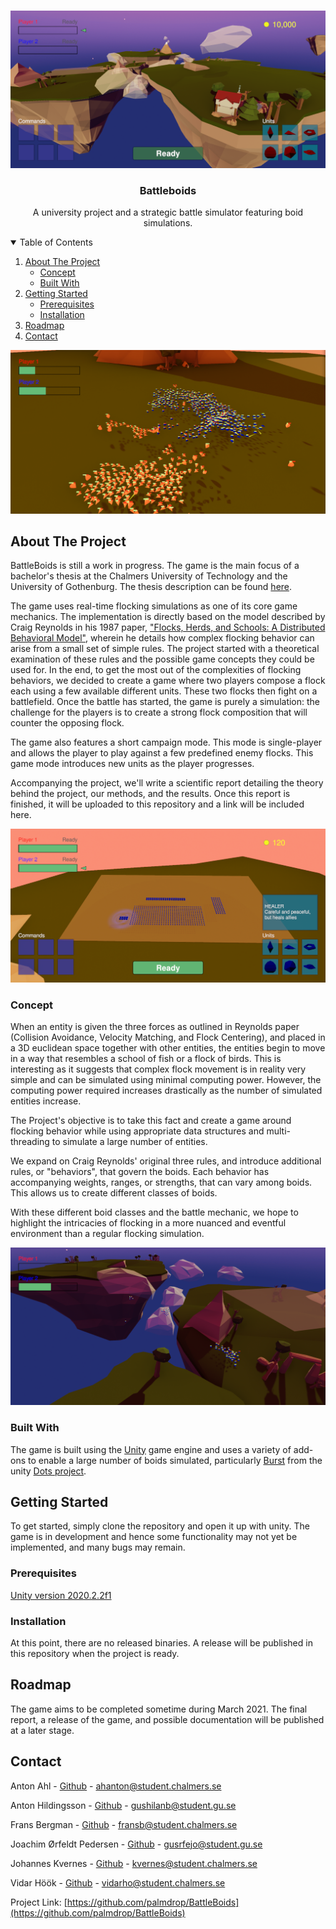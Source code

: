<br />
<p align="center">
  <a href="https://github.com/palmdrop/BattleBoids">
    <img src="Images/midnight-setup.png" >
  </a>

  <h3 align="center">Battleboids</h3>

  <p align="center">
    A university project and a strategic battle simulator featuring boid simulations.
  </p
</p>

<details open="open">
  <summary>Table of Contents</summary>
  <ol>
    <li>
      <a href="#about-the-project">About The Project</a>
      <ul>
        <li><a href="#concept">Concept</a></li>
        <li><a href="#built-with">Built With</a></li>
      </ul>
    </li>
    <li>
      <a href="#getting-started">Getting Started</a>
      <ul>
        <li><a href="#prerequisites">Prerequisites</a></li>
        <li><a href="#installation">Installation</a></li>
      </ul>
    </li>
    <li><a href="#roadmap">Roadmap</a></li>
    <li><a href="#contact">Contact</a></li>
  </ol>
</details>

![Battle](/Images/dusk-battle.png)

## About The Project

BattleBoids is still a work in progress. The game is the main focus of a bachelor's thesis at the Chalmers University of Technology and the University of Gothenburg. The thesis description can be found [here](https://www.chalmers.se/SiteCollectionDocuments/CSE/Kandidatprojekt2021/Datx02-21-04_Procedural_game.pdf). 

The game uses real-time flocking simulations as one of its core game mechanics. The implementation is directly based on the model described by Craig Reynolds in his 1987 paper, ["Flocks, Herds, and Schools: A Distributed Behavioral Model"](https://www.red3d.com/cwr/papers/1987/boids.html), wherein he details how complex flocking behavior can arise from a small set of simple rules. The project started with a theoretical examination of these rules and the possible game concepts they could be used for. In the end, to get the most out of the complexities of flocking behaviors, we decided to create a game where two players compose a flock each using a few available different units. These two flocks then fight on a battlefield. Once the battle has started, the game is purely a simulation: the challenge for the players is to create a strong flock composition that will counter the opposing flock.

The game also features a short campaign mode. This mode is single-player and allows the player to play against a few predefined enemy flocks. This game mode introduces new units as the player progresses.

Accompanying the project, we'll write a scientific report detailing the theory behind the project, our methods, and the results. Once this report is finished, it will be uploaded to this repository and a link will be included here.

![Battle setup](/Images/dusk-setup2.png)

### Concept

When an entity is given the three forces as outlined in Reynolds paper (Collision Avoidance, Velocity Matching, and Flock Centering), and placed in a 3D euclidean space together with other entities, the entities begin to move in a way that resembles a school of fish or a flock of birds. This is interesting as it suggests that complex flock movement is in reality very simple and can be simulated using minimal computing power. However, the computing power required increases drastically as the number of simulated entities increase. 

The Project's objective is to take this fact and create a game around flocking behavior while using appropriate data structures and multi-threading to simulate a large number of entities.

We expand on Craig Reynolds' original three rules, and introduce additional rules, or "behaviors", that govern the boids. Each behavior has accompanying weights, ranges, or strengths, that can vary among boids. This allows us to create different classes of boids. 

With these different boid classes and the battle mechanic, we hope to highlight the intricacies of flocking in a more nuanced and eventful environment than a regular flocking simulation.

![Post battle roaming](/Images/midnight-battle.png)

### Built With

The game is built using the [Unity](https://unity.com/) game engine and uses a variety of add-ons to enable a large number of boids simulated, particularly [Burst](https://unity.com/dots/packages#burst-compiler) from the unity [Dots project](https://unity.com/dots).

## Getting Started

To get started, simply clone the repository and open it up with unity. The game is in development and hence some functionality may not yet be implemented, and many bugs may remain. 

### Prerequisites

[Unity version 2020.2.2f1](https://unity3d.com/unity/whats-new/2020.2.2)

### Installation 
At this point, there are no released binaries. A release will be published in this repository when the project is ready.

## Roadmap
The game aims to be completed sometime during March 2021. The final report, a release of the game, and possible documentation will be published at a later stage.

## Contact
Anton Ahl - [Github](https://github.com/ahanton) - ahanton@student.chalmers.se

Anton Hildingsson - [Github](https://github.com/palmdrop) - gushilanb@student.gu.se

Frans Bergman - [Github](https://github.com/frans-bergman) - fransb@student.chalmers.se

Joachim Ørfeldt Pedersen - [Github](https://github.com/feldtsen) - gusrfejo@student.gu.se

Johannes Kvernes - [Github](https://github.com/Jononannes) - kvernes@student.chalmers.se

Vidar Höök - [Github](https://github.com/VidarHook) - vidarho@student.chalmers.se




Project Link: [https://github.com/palmdrop/BattleBoids](https://github.com/palmdrop/BattleBoids)

